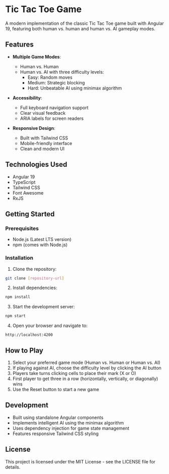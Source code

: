 # Tic Tac Toe Game

A modern implementation of the classic Tic Tac Toe game built with Angular 19, featuring both human vs. human and human vs. AI gameplay modes.

## Features

- **Multiple Game Modes**:
    - Human vs. Human
    - Human vs. AI with three difficulty levels:
        - Easy: Random moves
        - Medium: Strategic blocking
        - Hard: Unbeatable AI using minimax algorithm

- **Accessibility**:
    - Full keyboard navigation support
    - Clear visual feedback
    - ARIA labels for screen readers

- **Responsive Design**:
    - Built with Tailwind CSS
    - Mobile-friendly interface
    - Clean and modern UI

## Technologies Used

- Angular 19
- TypeScript
- Tailwind CSS
- Font Awesome
- RxJS

## Getting Started

### Prerequisites

- Node.js (Latest LTS version)
- npm (comes with Node.js)

### Installation

1. Clone the repository:
```bash
git clone [repository-url]
```

2. Install dependencies:
```bash
npm install
```

3. Start the development server:
```bash
npm start
```

4. Open your browser and navigate to:
```
http://localhost:4200
```

## How to Play

1. Select your preferred game mode (Human vs. Human or Human vs. AI)
2. If playing against AI, choose the difficulty level by clicking the AI button
3. Players take turns clicking cells to place their mark (X or O)
4. First player to get three in a row (horizontally, vertically, or diagonally) wins
5. Use the Reset button to start a new game

## Development

- Built using standalone Angular components
- Implements intelligent AI using the minimax algorithm
- Uses dependency injection for game state management
- Features responsive Tailwind CSS styling

## License

This project is licensed under the MIT License - see the LICENSE file for details.
